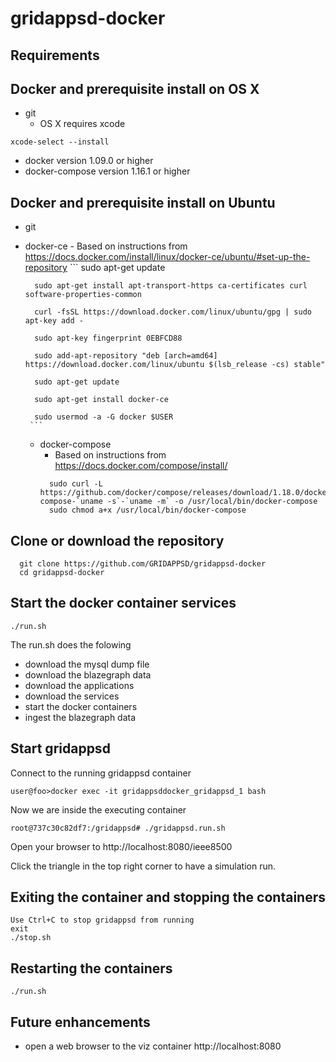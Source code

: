 # gridappsd-docker

## Requirements

## Docker and prerequisite install on OS X
 - git
    - OS X requires xcode
 ```
 xcode-select --install
 ```
  - docker version 1.09.0 or higher
  - docker-compose version 1.16.1 or higher
## Docker and prerequisite install on Ubuntu
 - git
 - docker-ce 
        - Based on instructions from https://docs.docker.com/install/linux/docker-ce/ubuntu/#set-up-the-repository
        ```
         sudo apt-get update
         
         sudo apt-get install apt-transport-https ca-certificates curl software-properties-common
         
         curl -fsSL https://download.docker.com/linux/ubuntu/gpg | sudo apt-key add -
         
         sudo apt-key fingerprint 0EBFCD88
         
         sudo add-apt-repository "deb [arch=amd64] https://download.docker.com/linux/ubuntu $(lsb_release -cs) stable"
         
         sudo apt-get update
         
         sudo apt-get install docker-ce

         sudo usermod -a -G docker $USER
        ```
   - docker-compose   
     - Based on instructions from https://docs.docker.com/compose/install/
      ```
        sudo curl -L https://github.com/docker/compose/releases/download/1.18.0/docker-compose-`uname -s`-`uname -m` -o /usr/local/bin/docker-compose
        sudo chmod a+x /usr/local/bin/docker-compose
      ```

## Clone or download the repository
```
  git clone https://github.com/GRIDAPPSD/gridappsd-docker
  cd gridappsd-docker
```

## Start the docker container services
```
./run.sh
```
The run.sh does the folowing
 -  download the mysql dump file
 -  download the blazegraph data
 -  download the applications
 -  download the services
 -  start the docker containers
 -  ingest the blazegraph data

## Start gridappsd

Connect to the running gridappsd container
```
user@foo>docker exec -it gridappsddocker_gridappsd_1 bash

```
Now we are inside the executing container
```
root@737c30c82df7:/gridappsd# ./gridappsd.run.sh

```
Open your browser to http://localhost:8080/ieee8500

Click the triangle in the top right corner to have a simulation run.

## Exiting the container and stopping the containers

```
Use Ctrl+C to stop gridappsd from running
exit
./stop.sh
```

## Restarting the containers
```
./run.sh
```

## Future enhancements    
  -  open a web browser to the viz container http://localhost:8080
